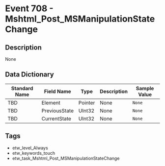 # Event 708 - Mshtml_Post_MSManipulationStateChange

## Description
None

## Data Dictionary
|Standard Name|Field Name|Type|Description|Sample Value|
|---|---|---|---|---|
|TBD|Element|Pointer|None|`None`|
|TBD|PreviousState|UInt32|None|`None`|
|TBD|CurrentState|UInt32|None|`None`|

## Tags
* etw_level_Always
* etw_keywords_touch
* etw_task_Mshtml_Post_MSManipulationStateChange